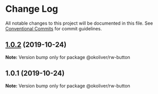 # Change Log

All notable changes to this project will be documented in this file.
See [Conventional Commits](https://conventionalcommits.org) for commit guidelines.

## [1.0.2](https://github.com/mrmoree/ReweComponents/compare/@okoliver/rw-button@1.0.1...@okoliver/rw-button@1.0.2) (2019-10-24)

**Note:** Version bump only for package @okoliver/rw-button





## 1.0.1 (2019-10-24)

**Note:** Version bump only for package @okoliver/rw-button
